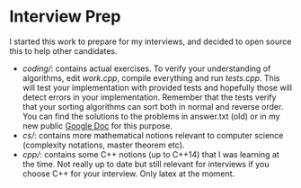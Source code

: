 # Interview Prep

I started this work to prepare for my interviews, and decided to open source this to help other candidates.

* *coding/*: contains actual exercises. To verify your understanding of algorithms, edit *work.cpp*, compile everything and run *tests.cpp*. This will test your implementation with provided tests and hopefully those will detect errors in your implementation. Remember that the tests verify that your sorting algorithms can sort both in normal and reverse order. You can find the solutions to the problems in answer.txt (old) or in my new public [Google Doc](https://docs.google.com/document/d/1O4e02NYJLf7jnBv4SHsPdku4eDVFurZsukSpLDGlTtM/edit?usp=sharing) for this purpose.
* *cs/*: contains more mathematical notions relevant to computer science (complexity notations, master theorem etc).
* *cpp/*: contains some C++ notions (up to C++14) that I was learning at the time. Not really up to date but still relevant for interviews if you choose C++ for your interview. Only latex at the moment.

